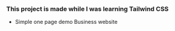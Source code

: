 ### This project is made while I was learning Tailwind CSS

* Simple one page demo Business website 